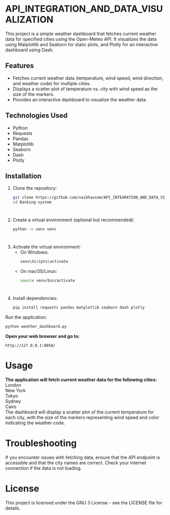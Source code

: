 # API_INTEGRATION_AND_DATA_VISUALIZATION

This project is a simple weather dashboard that fetches current weather data for specified cities using the Open-Meteo API. It visualizes the data using Matplotlib and Seaborn for static plots, and Plotly for an interactive dashboard using Dash.

## Features

- Fetches current weather data (temperature, wind speed, wind direction, and weather code) for multiple cities.
- Displays a scatter plot of temperature vs. city with wind speed as the size of the markers.
- Provides an interactive dashboard to visualize the weather data.

## Technologies Used

- Python
- Requests
- Pandas
- Matplotlib
- Seaborn
- Dash
- Plotly

## Installation

1. Clone the repository:
    ```bash
    git clone https://github.com/vaibhavxom/API_INTEGRATION_AND_DATA_VISUALIZATION.git
    cd Banking-system
    ```
#
2. Create a virtual environment (optional but recommended):
    ```bash
    python -m venv venv
    ```
#
3. Activate the virtual environment:
    - On Windows:
      ```bash
      venv\Scripts\activate
      ```
    - On macOS/Linux:
      ```bash
      source venv/bin/activate
      ```
#
4. Install dependencies:
    ```bash
   pip install requests pandas matplotlib seaborn dash plotly
    ```
    
Run the application:
```bash
python weather_dashboard.py
```
**Open your web browser and go to:**
```
http://127.0.0.1:8050/
```
# Usage
**The application will fetch current weather data for the following cities:**  
London  
New York  
Tokyo  
Sydney  
Cairo  
The dashboard will display a scatter plot of the current temperature for each city, with the size of the markers representing wind speed and color indicating the weather code.

# Troubleshooting
If you encounter issues with fetching data, ensure that the API endpoint is accessible and that the city names are correct.
Check your internet connection if the data is not loading.  
# License
This project is licensed under the GNU 3 License - see the LICENSE file for details.

